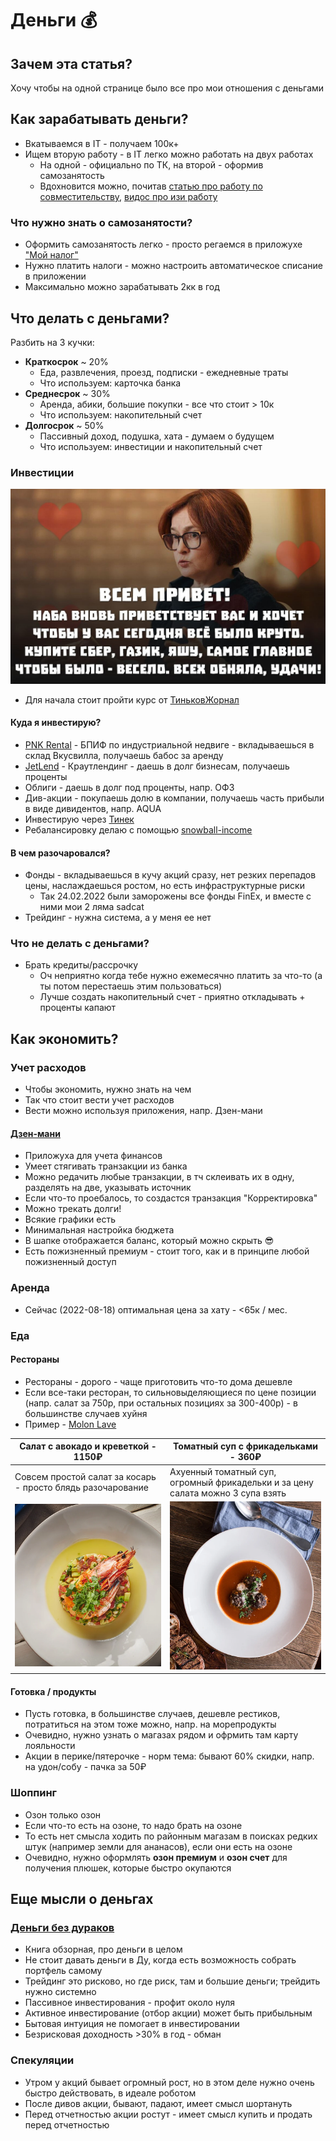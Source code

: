 # Деньги 💰

## Зачем эта статья?

Хочу чтобы на одной странице было все про мои отношения с деньгами

## Как зарабатывать деньги?

- Вкатываемся в IT - получаем 100к+
- Ищем вторую работу - в IT легко можно работать на двух работах
    - На одной - официально по ТК, на второй - оформив самозанятость
    - Вдохновится можно,
      почитав [статью про работу по совместительству](https://medium.com/@M0rtyMerr/two-jobs-4ad4fb0e64d9), [видос про изи работу](https://www.youtube.com/watch?v=z4dAvln9TiY)

### Что нужно знать о самозанятости?

- Оформить самозанятость легко - просто регаемся в приложухе ["Мой налог"](https://npd.nalog.ru/app/)
- Нужно платить налоги - можно настроить автоматическое списание в приложении
- Максимально можно зарабатывать 2кк в год

## Что делать с деньгами?

Разбить на 3 кучки:

- **Краткосрок** ~ 20%
    - Еда, развлечения, проезд, подписки - ежедневные траты
    - Что используем: карточка банка
- **Среднесрок** ~ 30%
    - Аренда, абики, большие покупки - все что стоит > 10к
    - Что используем: накопительный счет
- **Долгосрок** ~ 50%
    - Пассивный доход, подушка, хата - думаем о будущем
    - Что используем: инвестиции и накопительный счет

### Инвестиции

![](naba.jpg)

- Для начала стоит пройти курс от [ТиньковЖорнал](https://journal.tinkoff.ru/pro/invest/)

#### Куда я инвестирую?

- [PNK Rental](https://pnkrental.ru/) - БПИФ по индустриальной недвиге - вкладываешься в склад Вкусвилла, получаешь
  бабос за аренду
- [JetLend](https://jetlend.ru/investor/?utm_source=site&utm_medium=referral&utm_content=I1023626) - Краутлендинг -
  даешь в долг бизнесам, получаешь проценты
- Облиги - даешь в долг под проценты, напр. ОФЗ
- Див-акции - покупаешь долю в компании, получаешь часть прибыли в виде дивидентов, напр. AQUA
- Инвестирую через [Тинек](http://tinkoff.ru/sl/AEXrz7mAnQb)
- Ребалансировку делаю с помощью [snowball-income](https://snowball-income.com/register/myavfysrpaeh)

#### В чем разочаровался?

- Фонды - вкладываешься в кучу акций сразу, нет резких перепадов цены, наслаждаешься ростом, но есть инфраструктурные
  риски
    - Так 24.02.2022 были заморожены все фонды FinEx, и вместе с ними мои 2 ляма sadcat
- Трейдинг - нужна система, а у меня ее нет

### Что не делать с деньгами?

- Брать кредиты/рассрочку
    - Оч неприятно когда тебе нужно ежемесячно платить за что-то (а ты потом перестаешь этим пользоваться)
    - Лучше создать накопительный счет - приятно откладывать + проценты капают

## Как экономить?

### Учет расходов

- Чтобы экономить, нужно знать на чем
- Так что стоит вести учет расходов
- Вести можно используя приложения, напр. Дзен-мани

#### [Дзен-мани](https://zenmoney.ru/)

- Приложуха для учета финансов
- Умеет стягивать транзакции из банка
- Можно редачить любые транзакции, в тч склеивать их в одну, разделять на две, указывать источник
- Если что-то проебалось, то создастся транзакция "Корректировка"
- Можно трекать долги!
- Всякие графики есть
- Минимальная настройка бюджета
- В шапке отображается баланс, который можно скрыть 😎
- Есть пожизненный премиум - стоит того, как и в принципе любой пожизненный доступ

### Аренда

- Сейчас (2022-08-18) оптимальная цена за хату - <65к / мес.

### Еда

#### Рестораны

- Рестораны - дорого - чаще приготовить что-то дома дешевле
- Если все-таки ресторан, то сильновыделяющиеся по цене позиции (напр. салат за 750р, при остальных позициях за
  300-400р) - в большинстве случаев хуйня
- Пример - [Molon Lave](https://molonlave.ru/)

| Салат с авокадо и креветкой - 1150₽                         | Томатный суп с фрикадельками - 360₽                                             |
|-------------------------------------------------------------|---------------------------------------------------------------------------------|
| Совсем простой салат за косарь - просто блядь разочарование | Ахуенный томатный суп, огромный фрикадельки и за цену салата можно 3 супа взять | 
| ![img.png](salat.png)                                       | ![img.png](soup.png)                                                            |

#### Готовка / продукты

- Пусть готовка, в большинстве случаев, дешевле рестиков, потратиться на этом тоже можно, напр. на морепродукты
- Очевидно, нужно узнать о магазах рядом и офрмить там карту лояльности
- Акции в перике/пятерочке - норм тема: бывают 60% скидки, напр. на удон/собу - пачка за 50₽

### Шоппинг

- Озон только озон
- Если что-то есть на озоне, то надо брать на озоне
- То есть нет смысла ходить по районным магазам в поисках редких штук (например земли для ананасов), если они есть на
  озоне
- Очевидно, нужно оформлять **озон премиум** и **озон счет** для получения плюшек, которые быстро окупаются

## Еще мысли о деньгах

### [Деньги без дураков](https://www.litres.ru/aleksandr-silaev/dengi-bez-durakov/chitat-onlayn/)

- Книга обзорная, про деньги в целом
- Не стоит давать деньги в Ду, когда есть возможность собрать портфель самому
- Трейдинг это рисково, но где риск, там и большие деньги; трейдить нужно системно
- Пассивное инвестирования - профит около нуля
- Активное инвестирование (отбор акции) может быть прибыльным
- Бытовая интуиция не помогает в инвестировании
- Безрисковая доходность >30% в год - обман

### Спекуляции

- Утром у акций бывает огромный рост, но в этом деле нужно очень быстро действовать, в идеале роботом
- После дивов акции, бывают, падают, имеет смысл шортануть
- Перед отчетностью акции ростут - имеет смысл купить и продать перед отчетностью